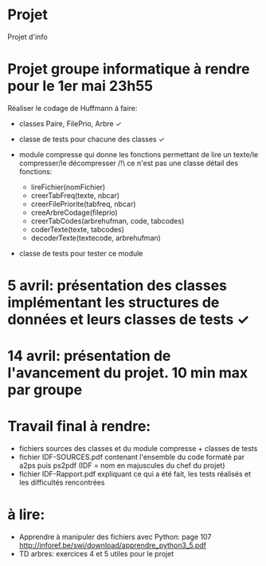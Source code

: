 # Projet
Projet d'info

# Projet groupe informatique à rendre pour le 1er mai 23h55
Réaliser le codage de Huffmann
à faire:
- classes Paire, FilePrio, Arbre ✓
- classe de tests pour chacune des classes ✓
- module compresse qui donne les fonctions permettant de lire un texte/le compresser/le décompresser 
/!\ ce n'est pas une classe
  détail des fonctions:
    - lireFichier(nomFichier)
    - creerTabFreq(texte, nbcar)
    - creerFilePriorite(tabfreq, nbcar)
    - creeArbreCodage(fileprio)
    - creerTabCodes(arbrehufman, code, tabcodes)
    - coderTexte(texte, tabcodes)
    - decoderTexte(textecode, arbrehufman)

- classe de tests pour tester ce module

# 5 avril: présentation des classes implémentant les structures de données et leurs classes de tests ✓

# 14 avril: présentation de l'avancement du projet. 10 min max par groupe

# Travail final à rendre:
- fichiers sources des classes et du module compresse + classes de tests
- fichier IDF-SOURCES.pdf contenant l'ensemble du code formaté par a2ps puis ps2pdf (IDF = nom en majuscules du chef du projet)
- fichier IDF-Rapport.pdf expliquant ce qui a été fait, les tests réalisés et les difficultés rencontrées

# à lire: 
 
- Apprendre à manipuler des fichiers avec Python: page 107 http://inforef.be/swi/download/apprendre_python3_5.pdf
- TD arbres: exercices 4 et 5 utiles pour le projet
